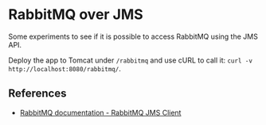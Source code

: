 # RabbitMQ over JMS

Some experiments to see if it is possible to access RabbitMQ using the JMS API.

Deploy the app to Tomcat under `/rabbitmq` and use cURL to call it: `curl -v http://localhost:8080/rabbitmq/`.

## References

* [RabbitMQ documentation -  RabbitMQ JMS Client ](https://www.rabbitmq.com/jms-client.html)
